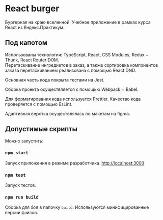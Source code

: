 # React burger

Бургерная на краю вселенной. Учебное приложение в рамках курса React из Яндекс.Практикум. 

## Под капотом

Использованы технологии: TypeScript, React, CSS Modules, Redux + Thunk, React Router DOM.  
Перетаскивание ингредиетов в заказ, а также сортировка компонентов заказа перетаскиванием реализована с помощью React DND.

Основная часть кода покрыта тестами на Jest.  

Сборка проекта осуществляется с помощью Webpack + Babel.

Для форматирования кода используется Prettier. Качество кода проверяется с помощью EsLint.  

Адаптивная верстка осуществлялась по макетам на figma.
  

## Допустимые скрипты

Можно запустить:

### `npm start`

Запуск приложения в режиме разработчика.
[http://localhost:3000](http://localhost:3000)

### `npm test`

Запуск тестов.

### `npm run build`

Сборка для боя в папочку `build`.
Используются минифицированные версии файлов.
